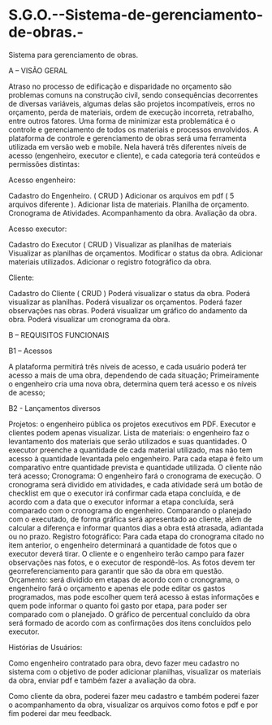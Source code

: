 # S.G.O.--Sistema-de-gerenciamento-de-obras.-
Sistema para gerenciamento de obras. 

A – VISÃO GERAL 

Atraso no processo de edificação e disparidade no orçamento são problemas comuns na construção civil, sendo consequências decorrentes de diversas variáveis, algumas delas são projetos incompatíveis, erros no orçamento, perda de materiais, ordem de execução incorreta, retrabalho, entre outros fatores. Uma forma de minimizar esta problemática é o controle e gerenciamento de todos os materiais e processos envolvidos. 
A plataforma de controle e gerenciamento de obras será uma ferramenta utilizada em versão web e mobile. Nela haverá três diferentes níveis de acesso (engenheiro, executor e cliente), e cada categoria terá conteúdos e permissões distintas: 

Acesso engenheiro: 

Cadastro do Engenheiro. ( CRUD )
Adicionar os arquivos em pdf ( 5 arquivos diferente ).
Adicionar lista de materiais.
Planilha de orçamento. 
Cronograma de Atividades.
Acompanhamento da obra. 
Avaliação da obra.

Acesso executor: 

Cadastro do Executor ( CRUD )
Visualizar as planilhas de materiais 
Visualizar as planilhas de orçamentos.
Modificar o status da obra. 
Adicionar materiais utilizados. 
Adicionar o registro fotográfico da obra. 

Cliente: 

Cadastro do Cliente ( CRUD ) 
Poderá visualizar o status da obra. 
Poderá visualizar as planilhas. 
Poderá visualizar os orçamentos.
Poderá fazer observações nas obras.
Poderá visualizar um gráfico do andamento da obra.
Poderá visualizar um cronograma da obra. 


B – REQUISITOS FUNCIONAIS

B1 – Acessos

A plataforma permitirá três níveis de acesso, e cada usuário poderá ter acesso a mais de uma obra, dependendo de cada situação; 
Primeiramente o engenheiro cria uma nova obra, determina quem terá acesso e os níveis de acesso;

B2 - Lançamentos diversos

Projetos: o engenheiro pública os projetos executivos em PDF. Executor e clientes podem apenas visualizar.
Lista de materiais: o engenheiro faz o levantamento dos materiais que serão utilizados e suas quantidades. O executor preenche a quantidade de cada material utilizado, mas não tem acesso à quantidade levantada pelo engenheiro. Para cada etapa é feito um comparativo entre quantidade prevista e quantidade utilizada. O cliente não terá acesso;
Cronograma: O engenheiro fará o cronograma de execução. O cronograma será dividido em atividades, e cada atividade será um botão de checklist em que o executor irá confirmar cada etapa concluída, e de acordo com a data que o executor informar a etapa concluída, será comparado com o cronograma do engenheiro. Comparando o planejado com o executado, de forma gráfica será apresentado ao cliente, além de calcular a diferença e informar quantos dias a obra está atrasada, adiantada ou no prazo. 
Registro fotográfico: Para cada etapa do cronograma citado no item anterior, o engenheiro determinará a quantidade de fotos que o executor deverá tirar. O cliente e o engenheiro terão campo para fazer observações nas fotos, e o executor de respondê-los. As fotos devem ter georreferenciamento para garantir que são da obra em questão.
Orçamento: será dividido em etapas de acordo com o cronograma, o engenheiro fará o orçamento e apenas ele pode editar os gastos programados, mas pode escolher quem terá acesso à estas informações e quem pode informar o quanto foi gasto por etapa, para poder ser comparado com o planejado. 
O gráfico de percentual concluído da obra será formado de acordo com as confirmações dos itens concluídos pelo executor.
 
Histórias de Usuários: 

Como engenheiro contratado para obra, devo fazer meu cadastro no sistema com o objetivo de poder adicionar planilhas, visualizar os materiais da obra, enviar pdf e também fazer a avaliação da obra.

Como cliente da obra, poderei fazer meu cadastro e também poderei fazer o acompanhamento da obra, visualizar os arquivos como fotos e pdf e por fim poderei dar meu feedback.



